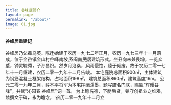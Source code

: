```yaml
---
title: 谷峰居简介
layout: page
permalink: "/about/"
image: 01.jpg
---
```


#### 谷峰居重建记
谷峰居乃父辈乌英、陈迁始建于农历一九七二年正月，农历一九七三年十一月落成，位于金谷镇金山村谷峰南坡,系闽南民居建筑形式。坐丑向未兼艮坤，一览众墅，钟灵毓秀，子孙昌炽。然岁月沧桑，风雨侵蚀，臻于倾废。故于农历二零一七年十一月重建，农历二零一九年十二月告竣。
本宅庭院总面积900㎡，主体建筑为钢筋混凝土框架结构，占地面积198㎡，建筑总面积860㎡，建筑高度16m。
公元二零一九年三月，薛本平将军为本宅挥毫濡墨，题写厝名门联，赐匾“辉耀谷峰”，并赋“沁园春·谷峰居”词一首。
为上慰先德，下励后贤，铭守创祖业之维艰，兹撰文于碑，永为瞻念。
农历二零一九年十二月立
